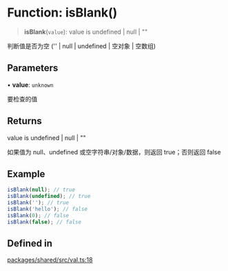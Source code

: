 # Function: isBlank()

> **isBlank**(`value`): value is undefined \| null \| ""

判断值是否为空 ('' | null | undefined | 空对象 | 空数组)

## Parameters

• **value**: `unknown`

要检查的值

## Returns

value is undefined \| null \| ""

如果值为 null、undefined 或空字符串/对象/数据，则返回 true；否则返回 false

## Example

```typescript
isBlank(null); // true
isBlank(undefined); // true
isBlank(''); // true
isBlank('hello'); // false
isBlank(0); // false
isBlank(false); // false
```

## Defined in

[packages/shared/src/val.ts:18](https://github.com/yimoka/frontend/blob/b3e03ee786f624575c621abcdf4ca6391a862316/packages/shared/src/val.ts#L18)
